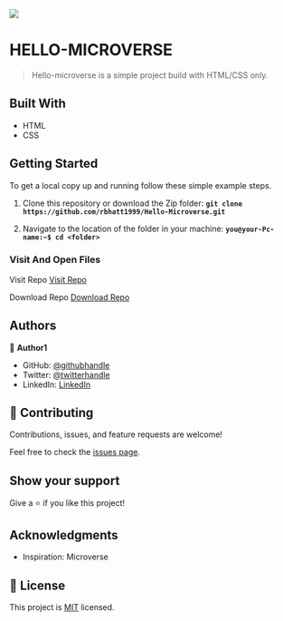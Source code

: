 ![](https://img.shields.io/badge/Microverse-blueviolet)

# HELLO-MICROVERSE

> Hello-microverse is a simple project build with HTML/CSS only.


## Built With

- HTML
- CSS

## Getting Started
To get a local copy up and running follow these simple example steps.

1. Clone this repository or download the Zip folder:
**``git clone https://github.com/rbhatt1999/Hello-Microverse.git``**

2. Navigate to the location of the folder in your machine:
**``you@your-Pc-name:~$ cd <folder>``**
### Visit And Open Files
Visit Repo
[Visit Repo](https://github.com/rbhatt1999/Hello-Microverse)

Download Repo
[Download Repo](https://github.com/rbhatt1999/Hello-Microverse/archive/refs/heads/master.zip)


## Authors

👤 **Author1**

- GitHub: [@githubhandle](https://github.com/rbhatt199924)
- Twitter: [@twitterhandle](https://twitter.com/rohitbh02837778)
- LinkedIn: [LinkedIn](https://www.linkedin.com/in/rohit-bhatt-747166193/)

## 🤝 Contributing

Contributions, issues, and feature requests are welcome!

Feel free to check the [issues page](https://github.com/rbhatt1999/Hello-Microverse/issues).

## Show your support

Give a ⭐️ if you like this project!

## Acknowledgments

- Inspiration: Microverse

## 📝 License

This project is [MIT](./LICENSE) licensed.